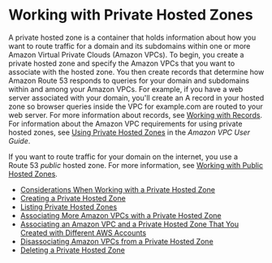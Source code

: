 # Working with Private Hosted Zones<a name="hosted-zones-private"></a>

A private hosted zone is a container that holds information about how you want to route traffic for a domain and its subdomains within one or more Amazon Virtual Private Clouds \(Amazon VPCs\)\. To begin, you create a private hosted zone and specify the Amazon VPCs that you want to associate with the hosted zone\. You then create records that determine how Amazon Route 53 responds to queries for your domain and subdomains within and among your Amazon VPCs\. For example, if you have a web server associated with your domain, you'll create an A record in your hosted zone so browser queries inside the VPC for example\.com are routed to your web server\. For more information about records, see [Working with Records](rrsets-working-with.md)\. For information about the Amazon VPC requirements for using private hosted zones, see [Using Private Hosted Zones](http://docs.aws.amazon.com/AmazonVPC/latest/UserGuide/vpc-dns.html#vpc-private-hosted-zones) in the *Amazon VPC User Guide*\.

If you want to route traffic for your domain on the internet, you use a Route 53 *public* hosted zone\. For more information, see [Working with Public Hosted Zones](AboutHZWorkingWith.md)\.


+ [Considerations When Working with a Private Hosted Zone](hosted-zone-private-considerations.md)
+ [Creating a Private Hosted Zone](hosted-zone-private-creating.md)
+ [Listing Private Hosted Zones](hosted-zone-private-listing.md)
+ [Associating More Amazon VPCs with a Private Hosted Zone](hosted-zone-private-associate-vpcs.md)
+ [Associating an Amazon VPC and a Private Hosted Zone That You Created with Different AWS Accounts](hosted-zone-private-associate-vpcs-different-accounts.md)
+ [Disassociating Amazon VPCs from a Private Hosted Zone](hosted-zone-private-disassociate-vpcs.md)
+ [Deleting a Private Hosted Zone](hosted-zone-private-deleting.md)